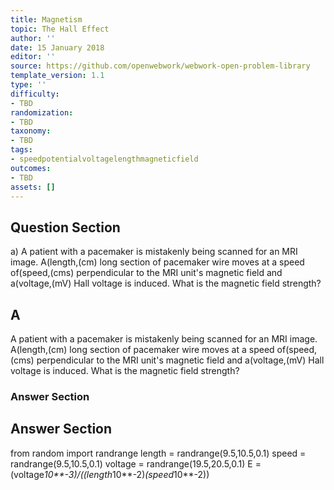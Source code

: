```yaml
---
title: Magnetism
topic: The Hall Effect
author: ''
date: 15 January 2018
editor: ''
source: https://github.com/openwebwork/webwork-open-problem-library
template_version: 1.1
type: ''
difficulty:
- TBD
randomization:
- TBD
taxonomy:
- TBD
tags:
- speedpotentialvoltagelengthmagneticfield
outcomes:
- TBD
assets: []
---
```


## Question Section 

a) A patient with a pacemaker is mistakenly being scanned for an MRI image. A(length,(cm) long section of pacemaker wire moves at a speed of(speed,(cms) perpendicular to the MRI unit's magnetic field and a(voltage,(mV) Hall voltage is induced. What is the magnetic field strength?

## A
A patient with a pacemaker is mistakenly being scanned for an MRI image. A(length,(cm) long section of pacemaker wire moves at a speed of(speed,(cms) perpendicular to the MRI unit's magnetic field and a(voltage,(mV) Hall voltage is induced. What is the magnetic field strength?
### Answer Section


## Answer Section

from random import randrange
length = randrange(9.5,10.5,0.1)
speed = randrange(9.5,10.5,0.1)
voltage = randrange(19.5,20.5,0.1)
E = (voltage*10**-3)/((length*10**-2)*(speed*10**-2))